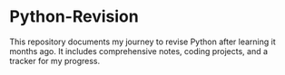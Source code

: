 # Python-Revision
This repository documents my journey to revise Python after learning it months ago. It includes comprehensive notes, coding projects, and a tracker for my progress.
